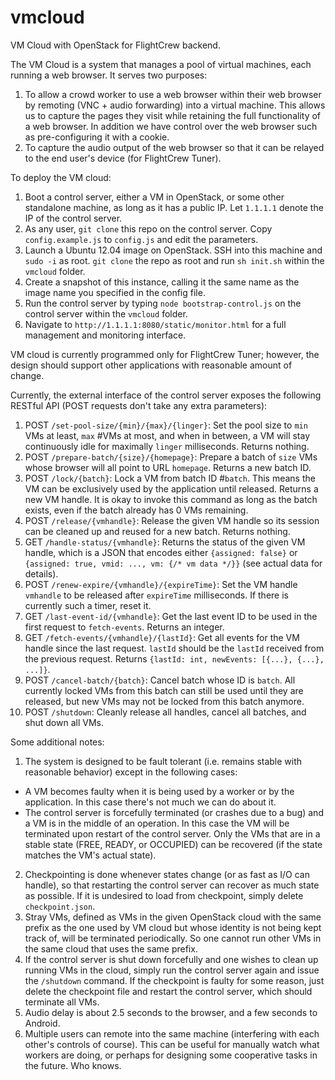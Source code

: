 vmcloud
=======

VM Cloud with OpenStack for FlightCrew backend.

The VM Cloud is a system that manages a pool of virtual machines, each running a web browser. It serves two purposes:

1. To allow a crowd worker to use a web browser within their web browser by remoting (VNC + audio forwarding) into a virtual machine. This allows us to capture the pages they visit while retaining the full functionality of a web browser. In addition we have control over the web browser such as pre-configuring it with a cookie.
2. To capture the audio output of the web browser so that it can be relayed to the end user's device (for FlightCrew Tuner).

To deploy the VM cloud:

1. Boot a control server, either a VM in OpenStack, or some other standalone machine, as long as it has a public IP. Let `1.1.1.1` denote the IP of the control server.
2. As any user, `git clone` this repo on the control server. Copy `config.example.js` to `config.js` and edit the parameters.
3. Launch a Ubuntu 12.04 image on OpenStack. SSH into this machine and `sudo -i` as root. `git clone` the repo as root and run `sh init.sh` within the `vmcloud` folder.
4. Create a snapshot of this instance, calling it the same name as the image name you specified in the config file.
5. Run the control server by typing `node bootstrap-control.js` on the control server within the `vmcloud` folder.
6. Navigate to `http://1.1.1.1:8080/static/monitor.html` for a full management and monitoring interface.

VM cloud is currently programmed only for FlightCrew Tuner; however, the design should support other applications with reasonable amount of change.

Currently, the external interface of the control server exposes the following RESTful API (POST requests don't take any extra parameters):

1. POST `/set-pool-size/{min}/{max}/{linger}`: Set the pool size to `min` VMs at least, `max` #VMs at most, and when in between, a VM will stay continuously idle for maximally `linger` milliseconds. Returns nothing.
2. POST `/prepare-batch/{size}/{homepage}`: Prepare a batch of `size` VMs whose browser will all point to URL `homepage`. Returns a new batch ID.
3. POST `/lock/{batch}`: Lock a VM from batch ID #`batch`. This means the VM can be exclusively used by the application until released. Returns a new VM handle. It is okay to invoke this command as long as the batch exists, even if the batch already has 0 VMs remaining.
4. POST `/release/{vmhandle}`: Release the given VM handle so its session can be cleaned up and reused for a new batch. Returns nothing.
5. GET `/handle-status/{vmhandle}`: Returns the status of the given VM handle, which is a JSON that encodes either `{assigned: false}` or `{assigned: true, vmid: ..., vm: {/* vm data */}}` (see actual data for details).
6. POST `/renew-expire/{vmhandle}/{expireTime}`: Set the VM handle `vmhandle` to be released after `expireTime` milliseconds. If there is currently such a timer, reset it.
7. GET `/last-event-id/{vmhandle}`: Get the last event ID to be used in the first request to `fetch-events`. Returns an integer.
8. GET `/fetch-events/{vmhandle}/{lastId}`: Get all events for the VM handle since the last request. `lastId` should be the `lastId` received from the previous request. Returns `{lastId: int, newEvents: [{...}, {...}, ...]}`.
9. POST `/cancel-batch/{batch}`: Cancel batch whose ID is `batch`. All currently locked VMs from this batch can still be used until they are released, but new VMs may not be locked from this batch anymore.
10. POST `/shutdown`: Cleanly release all handles, cancel all batches, and shut down all VMs.

Some additional notes:

1. The system is designed to be fault tolerant (i.e. remains stable with reasonable behavior) except in the following cases:
  * A VM becomes faulty when it is being used by a worker or by the application. In this case there's not much we can do about it.
  * The control server is forcefully terminated (or crashes due to a bug) and a VM is in the middle of an operation. In this case the VM will be terminated upon restart of the control server. Only the VMs that are in a stable state (FREE, READY, or OCCUPIED) can be recovered (if the state matches the VM's actual state).
2. Checkpointing is done whenever states change (or as fast as I/O can handle), so that restarting the control server can recover as much state as possible. If it is undesired to load from checkpoint, simply delete `checkpoint.json`.
3. Stray VMs, defined as VMs in the given OpenStack cloud with the same prefix as the one used by VM cloud but whose identity is not being kept track of, will be terminated periodically. So one cannot run other VMs in the same cloud that uses the same prefix.
4. If the control server is shut down forcefully and one wishes to clean up running VMs in the cloud, simply run the control server again and issue the `/shutdown` command. If the checkpoint is faulty for some reason, just delete the checkpoint file and restart the control server, which should terminate all VMs.
5. Audio delay is about 2.5 seconds to the browser, and a few seconds to Android.
6. Multiple users can remote into the same machine (interfering with each other's controls of course). This can be useful for manually watch what workers are doing, or perhaps for designing some cooperative tasks in the future. Who knows.
